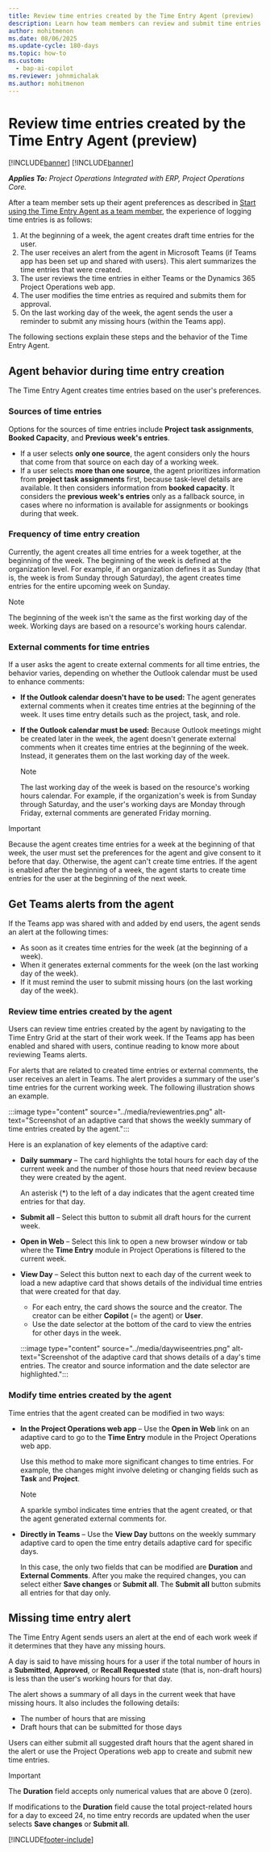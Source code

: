 ```yaml
---
title: Review time entries created by the Time Entry Agent (preview)
description: Learn how team members can review and submit time entries created by the Time Entry Agent.
author: mohitmenon
ms.date: 08/06/2025
ms.update-cycle: 180-days
ms.topic: how-to
ms.custom: 
  - bap-ai-copilot 
ms.reviewer: johnmichalak
ms.author: mohitmenon
---
```


# Review time entries created by the Time Entry Agent (preview)

[!INCLUDE[banner](../includes/banner.md)]
[!INCLUDE[banner](../includes/preview-note.md)]

_**Applies To:** Project Operations Integrated with ERP, Project Operations Core._

After a team member sets up their agent preferences as described in [Start using the Time Entry Agent as a team member](use-time-entry-agent-in-teams.md), the experience of logging time entries is as follows:

1. At the beginning of a week, the agent creates draft time entries for the user.
1. The user receives an alert from the agent in Microsoft Teams (if Teams app has been set up and shared with users). This alert summarizes the time entries that were created.
1. The user reviews the time entries in either Teams or the Dynamics 365 Project Operations web app.
1. The user modifies the time entries as required and submits them for approval.
1. On the last working day of the week, the agent sends the user a reminder to submit any missing hours (within the Teams app).

The following sections explain these steps and the behavior of the Time Entry Agent.

## Agent behavior during time entry creation

The Time Entry Agent creates time entries based on the user's preferences.

### Sources of time entries

Options for the sources of time entries include **Project task assignments**, **Booked Capacity**, and **Previous week's entries**.

- If a user selects **only one source**, the agent considers only the hours that come from that source on each day of a working week.
- If a user selects **more than one source**, the agent prioritizes information from **project task assignments** first, because task-level details are available. It then considers information from **booked capacity**. It considers the **previous week's entries** only as a fallback source, in cases where no information is available for assignments or bookings during that week.

### Frequency of time entry creation

Currently, the agent creates all time entries for a week together, at the beginning of the week. The beginning of the week is defined at the organization level. For example, if an organization defines it as Sunday (that is, the week is from Sunday through Saturday), the agent creates time entries for the entire upcoming week on Sunday.

> [!NOTE]
> The beginning of the week isn't the same as the first working day of the week. Working days are based on a resource's working hours calendar.

### External comments for time entries

If a user asks the agent to create external comments for all time entries, the behavior varies, depending on whether the Outlook calendar must be used to enhance comments:

- **If the Outlook calendar doesn't have to be used:** The agent generates external comments when it creates time entries at the beginning of the week. It uses time entry details such as the project, task, and role.
- **If the Outlook calendar must be used:** Because Outlook meetings might be created later in the week, the agent doesn't generate external comments when it creates time entries at the beginning of the week. Instead, it generates them on the last working day of the week.

    > [!NOTE]
    > The last working day of the week is based on the resource's working hours calendar. For example, if the organization's week is from Sunday through Saturday, and the user's working days are Monday through Friday, external comments are generated Friday morning.

> [!IMPORTANT]
> Because the agent creates time entries for a week at the beginning of that week, the user must set the preferences for the agent and give consent to it before that day. Otherwise, the agent can't create time entries. If the agent is enabled after the beginning of a week, the agent starts to create time entries for the user at the beginning of the next week.

## Get Teams alerts from the agent

If the Teams app was shared with and added by end users, the agent sends an alert at the following times:

- As soon as it creates time entries for the week (at the beginning of a week).
- When it generates external comments for the week (on the last working day of the week).
- If it must remind the user to submit missing hours (on the last working day of the week).

### Review time entries created by the agent

Users can review time entries created by the agent by navigating to the Time Entry Grid at the start of their work week. If the Teams app has been enabled and shared with users, continue reading to know more about reviewing Teams alerts.

For alerts that are related to created time entries or external comments, the user receives an alert in Teams. The alert provides a summary of the user's time entries for the current working week. The following illustration shows an example.

:::image type="content" source="../media/reviewentries.png" alt-text="Screenshot of an adaptive card that shows the weekly summary of time entries created by the agent.":::

Here is an explanation of key elements of the adaptive card:

- **Daily summary** – The card highlights the total hours for each day of the current week and the number of those hours that need review because they were created by the agent.

    An asterisk (\*) to the left of a day indicates that the agent created time entries for that day.

- **Submit all** – Select this button to submit all draft hours for the current week.
- **Open in Web** – Select this link to open a new browser window or tab where the **Time Entry** module in Project Operations is filtered to the current week.
- **View Day** – Select this button next to each day of the current week to load a new adaptive card that shows details of the individual time entries that were created for that day.

    - For each entry, the card shows the source and the creator. The creator can be either **Copilot** (=&nbsp;the agent) or **User**.
    - Use the date selector at the bottom of the card to view the entries for other days in the week.

    :::image type="content" source="../media/daywiseentries.png" alt-text="Screenshot of the adaptive card that shows details of a day's time entries. The creator and source information and the date selector are highlighted.":::

### Modify time entries created by the agent

Time entries that the agent created can be modified in two ways:

- **In the Project Operations web app** – Use the **Open in Web** link on an adaptive card to go to the **Time Entry** module in the Project Operations web app.

    Use this method to make more significant changes to time entries. For example, the changes might involve deleting or changing fields such as **Task** and **Project**.

    > [!NOTE]
    > A sparkle symbol indicates time entries that the agent created, or that the agent generated external comments for.

- **Directly in Teams** – Use the **View Day** buttons on the weekly summary adaptive card to open the time entry details adaptive card for specific days.

    In this case, the only two fields that can be modified are **Duration** and **External Comments**. After you make the required changes, you can select either **Save changes** or **Submit all**. The **Submit all** button submits all entries for that day only.

## Missing time entry alert

The Time Entry Agent sends users an alert at the end of each work week if it determines that they have any missing hours.

A day is said to have missing hours for a user if the total number of hours in a **Submitted**, **Approved**, or **Recall Requested** state (that is, non-draft hours) is less than the user's working hours for that day.

The alert shows a summary of all days in the current week that have missing hours. It also includes the following details:

- The number of hours that are missing
- Draft hours that can be submitted for those days

Users can either submit all suggested draft hours that the agent shared in the alert or use the Project Operations web app to create and submit new time entries.

> [!IMPORTANT]
> The **Duration** field accepts only numerical values that are above 0 (zero).
>
> If modifications to the **Duration** field cause the total project-related hours for a day to exceed 24, no time entry records are updated when the user selects **Save changes** or **Submit all**.

[!INCLUDE[footer-include](../includes/footer-banner.md)]
